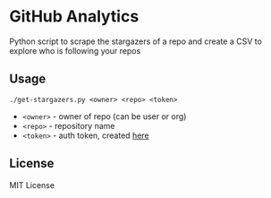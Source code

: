 # GitHub Analytics

Python script to scrape the stargazers of a repo and create a CSV to explore
who is following your repos

## Usage

```
./get-stargazers.py <owner> <repo> <token>
```

* `<owner>` - owner of repo (can be user or org)
* `<repo>` - repository name
* `<token>` - auth token, created [here](https://github.com/settings/tokens)

## License

MIT License

